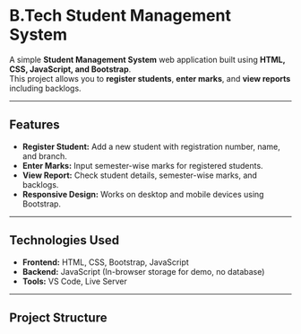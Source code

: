 # B.Tech Student Management System

A simple **Student Management System** web application built using **HTML, CSS, JavaScript, and Bootstrap**.  
This project allows you to **register students**, **enter marks**, and **view reports** including backlogs.

---

## Features

- **Register Student:** Add a new student with registration number, name, and branch.
- **Enter Marks:** Input semester-wise marks for registered students.
- **View Report:** Check student details, semester-wise marks, and backlogs.
- **Responsive Design:** Works on desktop and mobile devices using Bootstrap.

---

## Technologies Used

- **Frontend:** HTML, CSS, Bootstrap, JavaScript
- **Backend:** JavaScript (In-browser storage for demo, no database)
- **Tools:** VS Code, Live Server

---

## Project Structure

